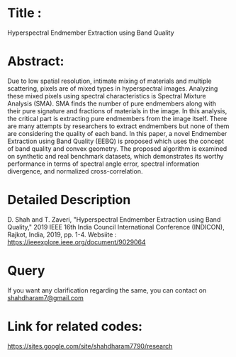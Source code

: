 # Title : 
Hyperspectral Endmember Extraction using Band Quality

# Abstract:
Due to low spatial resolution, intimate mixing of materials and multiple scattering, pixels are of mixed types in hyperspectral images. Analyzing these mixed pixels using spectral characteristics is Spectral Mixture Analysis (SMA). SMA finds the number of pure endmembers along with their pure signature and fractions of materials in the image. In this analysis, the critical part is extracting pure endmembers from the image itself. There are many attempts by researchers to extract endmembers but none of them are considering the quality of each band. In this paper, a novel Endmember Extraction using Band Quality (EEBQ) is proposed which uses the concept of band quality and convex geometry. The proposed algorithm is examined on synthetic and real benchmark datasets, which demonstrates its worthy performance in terms of spectral angle error, spectral information divergence, and normalized cross-correlation.

# Detailed Description
D. Shah and T. Zaveri, "Hyperspectral Endmember Extraction using Band Quality," 2019 IEEE 16th India Council International Conference (INDICON), Rajkot, India, 2019, pp. 1-4.
Websiite : https://ieeexplore.ieee.org/document/9029064

# Query
If you want any clarification regarding the same, you can contact on shahdharam7@gmail.com
 
# Link for related codes:
https://sites.google.com/site/shahdharam7790/research

